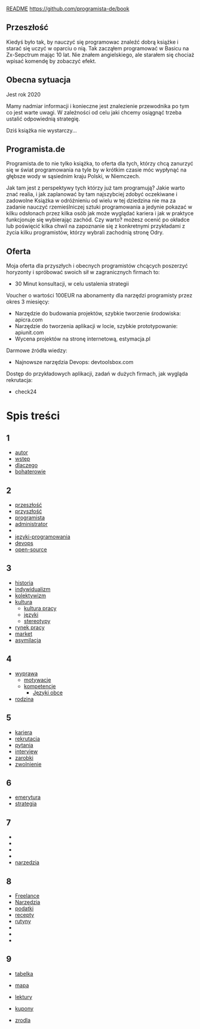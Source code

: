 [README](README.md)
https://github.com/programista-de/book

## Przeszłość
Kiedyś było tak, by nauczyć się programowac znaleźć dobrą książke i starać się uczyć w oparciu o nią.
Tak zacząłem programować w Basicu na Zx-Sepctrum mając 10 lat.
Nie znałem angielskiego, ale starałem się chociaż wpisać komendę by zobaczyć efekt.

## Obecna sytuacja
Jest rok 2020

Mamy nadmiar informacji i konieczne jest znalezienie przewodnika po tym co jest warte uwagi.
W zależności od celu jaki chcemy osiągnąć trzeba ustalić odpowiednią strategię.

Dziś książka nie wystarczy...



## Programista.de
Programista.de to nie tylko książka, to oferta dla tych, którzy chcą zanurzyć się w świat programowania na tyle by w krótkim czasie móc 
wypłynąć na głębsze wody w sąsiednim kraju Polski, w Niemczech.

Jak tam jest z perspektywy tych którzy już tam programują?
Jakie warto znać realia, i jak zaplanować by tam najszybciej zdobyć oczekiwane i zadowolne
Książka w odróżnieniu od wielu w tej dziedzina nie ma za zadanie nauczyć rzemieślniczej sztuki programowania a jedynie pokazać
w kilku odsłonach przez kilka osób jak może wyglądać kariera i jak w praktyce funkcjonuje się wybierając zachód.
Czy warto?
możesz ocenić po okładce lub poświęcić kilka chwil na zapoznanie się z konkretnymi przykładami z życia kilku programistów, którzy wybrali zachodnią stronę Odry.


## Oferta
Moja oferta dla przyszłych i obecnych programistów chcących poszerzyć horyzonty i spróbować swoich sił w zagranicznych firmach to:
+ 30 Minut konsultacji, w celu ustalenia strategii

Voucher o wartości 100EUR na abonamenty dla narzędzi programisty przez okres 3 miesięcy:
  + Narzędzie do budowania projektów, szybkie tworzenie środowiska: apicra.com
  + Narzędzie do tworzenia aplikacji w locie, szybkie prototypowanie: apiunit.com
  + Wycena projektów na stronę internetową, estymacja.pl


Darmowe źródła wiedzy:
  + Najnowsze narzędzia Devops: devtoolsbox.com
  
Dostęp do przykładowych aplikacji, zadań w dużych firmach, jak wygląda rekrutacja:
  + check24



# Spis treści
## 1
  + [autor](1/autor.md)
  + [wstęp](1/wstep.md)
  + [dlaczego](1/dlaczego.md)  
  + [bohaterowie](1/bohaterowie.md)
  
## 2  
  + [przeszłość](2/przyszlosc.md)
  + [przyszłość](2/przyszlosc.md)
  + [programista](2/programista.md)
  + [administrator](2/administrator.md)
  + [](.md)
  + [jezyki-programowania](2/jezyki-programowania.md)
  + [devops](2/devops.md)
  + [open-source](2/open-source.md)

## 3
  
  + [historia](3/historia.md)
  + [indywidualizm](3/indywidualizm.md)
  + [kolektywizm](3/kolektywizm.md)    
  + [kultura](3/kultura.md)  
    + [kultura pracy](3/kultura-pracy.md)
    + [języki](3/języki.md)
    + [stereotypy](3/stereotypy.md) 
  + [rynek pracy](3/market.md) 
  + [market](3/market.md)
  + [asymilacja](3/asymilacja.md)
  
## 4
  + [wyprawa](4/wyprawa.md)
    + [motywacje](4/motywacje.md)  
    + [kompetencje](4/kompetencje.md)
      + [Języki obce](4/jezyki-obce.md)
  + [rodzina](4/rodzina.md)
   

## 5        
  + [kariera](5/kariera.md)
  + [rekrutacja](5/rekrutacja.md)
  + [pytania](5/pytania.md)
  + [interview](5/interview.md) 
  + [zarobki](5/zarobki.md)
  + [zwolnienie](5/zwolnienie.md)
     

## 6  
  + [emerytura](6/emerytura.md)
  + [strategia](6/strategia.md)

## 7
  + [](.md)
  + [](.md)
  + [](.md)
  + [](.md)
  + [narzedzia](7/narzedzia.md)

## 8
  + [Freelance](8/freelance.md)
  + [Narzędzia](8/narzedzia.md)
  + [podatki](8/podatki.md)
  + [recepty](8/recepty.md)
  + [rutyny](8/rutyny.md)
  + [](.md)
  + [](.md)
  + [](.md)

## 9    
  + [tabelka](tabelka.md)
  + [mapa](9/mapa.md)
  + [lektury](9/lektury.md)
  + [kupony](9/kupony.md)
  
  + [zrodla](9/zrodla.md)

